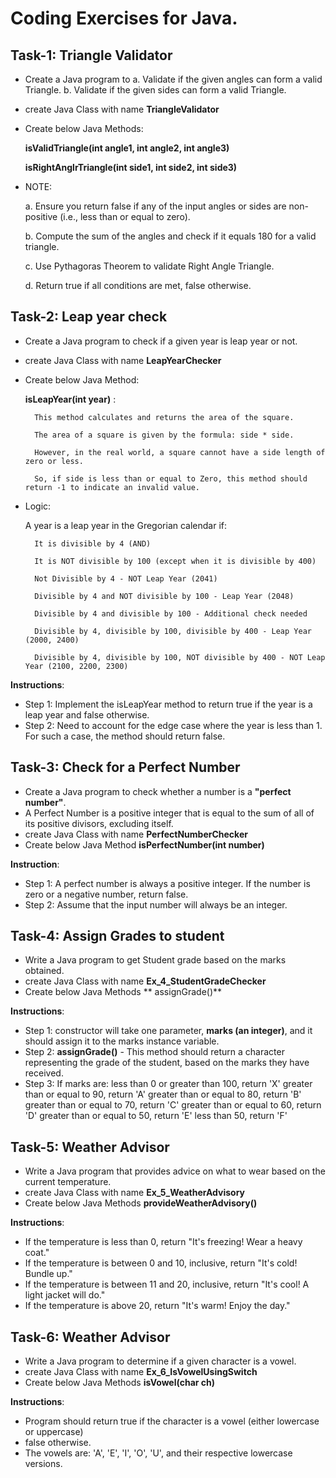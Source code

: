 # Coding Exercises for Java.

## Task-1: Triangle Validator
* Create a Java program to 
	a. Validate if the given angles can form a valid Triangle.
	b. Validate if the given sides can form a valid Triangle.
* create Java Class with name **TriangleValidator**
* Create below Java Methods:

	**isValidTriangle(int angle1, int angle2, int angle3)**
  
	**isRightAnglrTriangle(int side1, int side2, int side3)**

* NOTE:
  
	a. Ensure you return false if any of the input angles or sides are non-positive (i.e., less than or equal to zero).

	b. Compute the sum of the angles and check if it equals 180 for a valid triangle.

	c. Use Pythagoras Theorem to validate Right Angle Triangle.

	d. Return true if all conditions are met, false otherwise.

## Task-2: Leap year check 
* Create a Java program to check if a given year is leap year or not.
* create Java Class with name **LeapYearChecker**

* Create below Java Method:
  
	**isLeapYear(int year)** :
  
		This method calculates and returns the area of the square. 

  		The area of a square is given by the formula: side * side. 	

  		However, in the real world, a square cannot have a side length of zero or less. 

  		So, if side is less than or equal to Zero, this method should return -1 to indicate an invalid value.

* Logic:
  
  	A year is a leap year in the Gregorian calendar if:
  
		It is divisible by 4 (AND)

 		It is NOT divisible by 100 (except when it is divisible by 400)

		Not Divisible by 4 - NOT Leap Year (2041)

		Divisible by 4 and NOT divisible by 100 - Leap Year (2048)

		Divisible by 4 and divisible by 100 - Additional check needed

		Divisible by 4, divisible by 100, divisible by 400 - Leap Year (2000, 2400)

		Divisible by 4, divisible by 100, NOT divisible by 400 - NOT Leap Year (2100, 2200, 2300)	

**Instructions**:
* Step 1: Implement the isLeapYear method to return true if the year is a leap year and false otherwise.
* Step 2: Need to account for the edge case where the year is less than 1. For such a case, the method should return false.

## Task-3: Check for a Perfect Number
* Create a Java program to check whether a number is a **"perfect number"**.
* A Perfect Number is a positive integer that is equal to the sum of all of its positive divisors, excluding itself.
* create Java Class with name **PerfectNumberChecker**
* Create below Java Method
	**isPerfectNumber(int number)**

**Instruction**:
* Step 1: A perfect number is always a positive integer. If the number is zero or a negative number, return false.
* Step 2: Assume that the input number will always be an integer.

## Task-4: Assign Grades to student
* Write a Java program to get Student grade based on the marks obtained.
* create Java Class with name **Ex_4_StudentGradeChecker**
* Create below Java Methods
	** assignGrade()**

**Instructions**:
* Step 1: constructor will take one parameter, **marks (an integer)**, and it should assign it to the marks instance variable.
* Step 2: **assignGrade()** - This method should return a character representing the grade of the student, based on the marks they have received.
* Step 3: If marks are:
			less than 0 or greater than 100, return 'X'
			greater than or equal to 90, return 'A'
			greater than or equal to 80, return 'B'
			greater than or equal to 70, return 'C'
			greater than or equal to 60, return 'D'
			greater than or equal to 50, return 'E'
			less than 50, return 'F'

## Task-5: Weather Advisor
* Write a Java program that provides advice on what to wear based on the current temperature.
* create Java Class with name **Ex_5_WeatherAdvisory**
* Create below Java Methods
	**provideWeatherAdvisory()**

**Instructions**:
* If the temperature is less than 0, return "It's freezing! Wear a heavy coat."
* If the temperature is between 0 and 10, inclusive, return "It's cold! Bundle up."
* If the temperature is between 11 and 20, inclusive, return "It's cool! A light jacket will do."
* If the temperature is above 20, return "It's warm! Enjoy the day."

## Task-6: Weather Advisor
* Write a Java program to determine if a given character is a vowel.
* create Java Class with name **Ex_6_IsVowelUsingSwitch**
* Create below Java Methods
	**isVowel(char ch)**

**Instructions**:
* Program should return true if the character is a vowel (either lowercase or uppercase) 
* false otherwise. 
* The vowels are: 'A', 'E', 'I', 'O', 'U', and their respective lowercase versions.
